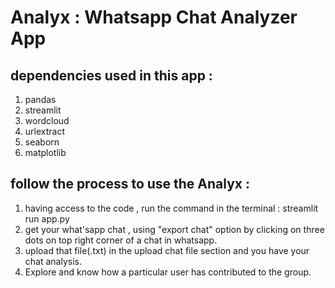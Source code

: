 # Analyx : Whatsapp Chat Analyzer App

## dependencies used in this app : 
1. pandas
2. streamlit
3. wordcloud 
4. urlextract
5. seaborn
6. matplotlib

## follow the process to use the Analyx : 
1. having access to the code , run the command in the terminal : streamlit run app.py
2. get your what'sapp chat , using "export chat" option by clicking on three dots on top right corner of a chat in whatsapp.
3. upload that file(.txt) in the upload chat file section and you have your chat analysis.
4. Explore and know how a particular user has contributed to the group. 
